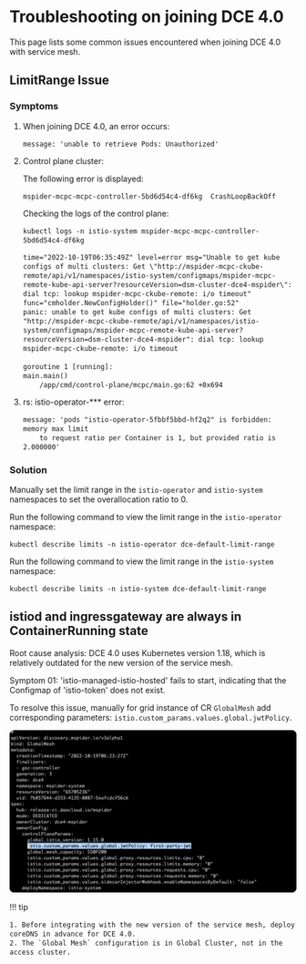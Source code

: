 # Troubleshooting on joining DCE 4.0

This page lists some common issues encountered when joining DCE 4.0 with service mesh.

## LimitRange Issue

### Symptoms

1. When joining DCE 4.0, an error occurs:

    ```console
    message: 'unable to retrieve Pods: Unauthorized'
    ```

2. Control plane cluster:

    The following error is displayed:

    ```console
    mspider-mcpc-mcpc-controller-5bd6d54c4-df6kg  CrashLoopBackOff
    ```

    Checking the logs of the control plane:

    ```shell
    kubectl logs -n istio-system mspider-mcpc-mcpc-controller-5bd6d54c4-df6kg
    ```

    ```console
    time="2022-10-19T06:35:49Z" level=error msg="Unable to get kube configs of multi clusters: Get \"http://mspider-mcpc-ckube-remote/api/v1/namespaces/istio-system/configmaps/mspider-mcpc-remote-kube-api-server?resourceVersion=dsm-cluster-dce4-mspider\": dial tcp: lookup mspider-mcpc-ckube-remote: i/o timeout" func="cmholder.NewConfigHolder()" file="holder.go:52"
    panic: unable to get kube configs of multi clusters: Get "http://mspider-mcpc-ckube-remote/api/v1/namespaces/istio-system/configmaps/mspider-mcpc-remote-kube-api-server?resourceVersion=dsm-cluster-dce4-mspider": dial tcp: lookup mspider-mcpc-ckube-remote: i/o timeout

    goroutine 1 [running]:
    main.main()
        /app/cmd/control-plane/mcpc/main.go:62 +0x694
    ```

3. rs: istio-operator-*** error:

    ```console
    message: 'pods "istio-operator-5fbbf5bbd-hf2q2" is forbidden: memory max limit
        to request ratio per Container is 1, but provided ratio is 2.000000'
    ```

### Solution

Manually set the limit range in the `istio-operator` and `istio-system` namespaces to set the overallocation ratio to 0.

Run the following command to view the limit range in the `istio-operator` namespace:

```shell
kubectl describe limits -n istio-operator dce-default-limit-range
```

Run the following command to view the limit range in the `istio-system` namespace:

```shell
kubectl describe limits -n istio-system dce-default-limit-range
```

## istiod and ingressgateway are always in ContainerRunning state

Root cause analysis: DCE 4.0 uses Kubernetes version 1.18, which is relatively outdated for the new version of the service mesh.

Symptom 01: 'istio-managed-istio-hosted' fails to start, indicating that the Configmap of 'istio-token' does not exist.

To resolve this issue, manually for grid instance of CR ` GlobalMesh ` add corresponding parameters: `istio.custom_params.values.global.jwtPolicy`.

![params](./images/dce4-01.png)

!!! tip

    1. Before integrating with the new version of the service mesh, deploy coreDNS in advance for DCE 4.0.
    2. The `Global Mesh` configuration is in Global Cluster, not in the access cluster.
